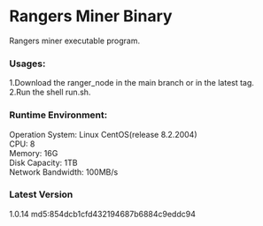 # Rangers Miner Binary

Rangers miner executable program.

### Usages:

1.Download the ranger_node in the main branch or in the latest tag.  
2.Run the shell run.sh.

### Runtime Environment:

Operation System:  Linux CentOS(release 8.2.2004)  
CPU: 8   
Memory:  16G   
Disk Capacity: 1TB   
Network Bandwidth: 100MB/s  

### Latest Version  
1.0.14
md5:854dcb1cfd432194687b6884c9eddc94
